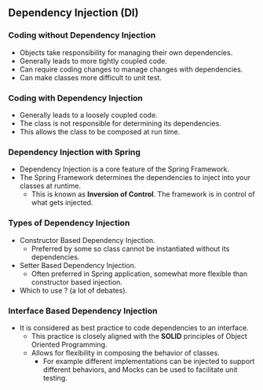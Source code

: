 ## Dependency Injection (DI)

### Coding without Dependency Injection

* Objects take responsibility for managing their own dependencies.
* Generally leads to more tightly coupled code.
* Can require coding changes to manage changes with dependencies.
* Can make classes more difficult to unit test.

### Coding with Dependency Injection

* Generally leads to a loosely coupled code.
* The class is not responsible for determining its dependencies.
* This allows the class to be composed at run time.

### Dependency Injection with Spring 

* Dependency Injection is a core feature of the Spring Framework.
* The Spring Framework determines the dependencies to inject into your classes at runtime.
  * This is known as **Inversion of Control**. The framework is in control of what gets injected.
  
### Types of Dependency Injection

* Constructor Based Dependency Injection.
  * Preferred by some so class cannot be instantiated without its dependencies.
* Setter Based Dependency Injection.
  * Often preferred in Spring application, somewhat more flexible than constructor based injection.
* Which to use ? (a lot of debates).

### Interface Based Dependency Injection

* It is considered as best practice to code dependencies to an interface.
  * This practice is closely aligned with the **SOLID** principles of Object Oriented Programming.
  * Allows for flexibility in composing the behavior of classes.
    * For example different implementations can be injected to support different behaviors, and 
    Mocks can be used to facilitate unit testing.
  